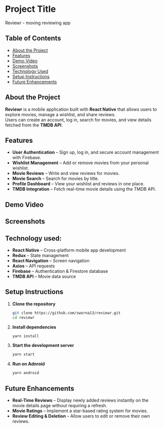 # Project Title

Reviewr - moving reviewing app

## Table of Contents
- [About the Project](#about-the-project)
- [Features](#features)
- [Demo Video](#demo-video)
- [Screenshots](#screenshots)
- [Technology Used](#technology-used)
- [Setup Instructions](#setup-instructions)
- [Future Enhancements](#future-enhancements)



## About the Project

**Reviewr** is a mobile application built with **React Native** that allows users to explore movies, manage a wishlist, and share reviews.  
Users can create an account, log in, search for movies, and view details fetched from the **TMDB API**.


## Features
- **User Authentication** – Sign up, log in, and secure account management with Firebase.
- **Wishlist Management** – Add or remove movies from your personal wishlist.
- **Movie Reviews** – Write and view reviews for movies.
- **Movie Search** – Search for movies by title.
- **Profile Dashboard** – View your wishlist and reviews in one place.
- **TMDB Integration** – Fetch real-time movie details using the TMDB API.
  
## Demo Video

## Screenshots

## Technology used:
- **React Native** – Cross-platform mobile app development
- **Redux** – State management
- **React Navigation** – Screen navigation
- **Axios** – API requests
- **Firebase** – Authentication & Firestore database
- **TMDB API** – Movie data source

## Setup Instructions
1. **Clone the repository**
   ```bash
   git clone https://github.com/sworna13/reviewr.git
   cd reviewr
2. **Install dependencies**
   ```bash
   yarn install
3. **Start the development server**
   ```bash
   yarn start
4. **Run on Adnroid**
   ```bash
   yarn android

## Future Enhancements

-  **Real-Time Reviews** – Display newly added reviews instantly on the movie details page without requiring a refresh.
-  **Movie Ratings** – Implement a star-based rating system for movies.
-  **Review Editing & Deletion** – Allow users to edit or remove their own reviews.



